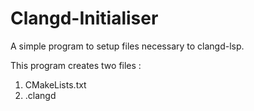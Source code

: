 # Clangd-Initialiser

A simple program to setup files necessary to clangd-lsp.

This program creates two files :
1. CMakeLists.txt
2. .clangd
